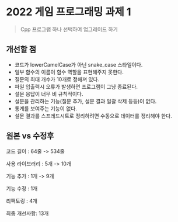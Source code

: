 # 2022 게임 프로그래밍 과제 1
> Cpp 프로그램 하나 선택하여 업그레이드 하기

## 개선할 점
* 코드가 lowerCamelCase가 아닌 snake_case 스타일이다.
* 일부 함수의 이름이 함수 역할을 표현해주지 못한다.
* 질문의 최대 개수가 10개로 정해져 있다.
* 파일 입출력시 오류가 발생하면 프로그램이 그냥 종료된다.
* 설문 응답이 너무 비 규칙적이다.
* 설문을 관리하는 기능(질문 추가, 설문 결과 일괄 삭제 등등)이 없다.
* 통계를 보여주는 기능이 없다.
* 설문 결과를 스프레드시트로 정리하려면 수동으로 데이터를 정리해야 한다.

## 원본 vs 수정후
코드 길이 : 64줄 -> 534줄

사용 라이브러리 : 5개 -> 10개

기능 추가 : 1개 -> 9개

기능 수정 : 1개

리팩토링 : 4개


최종 개선사항: 13개
